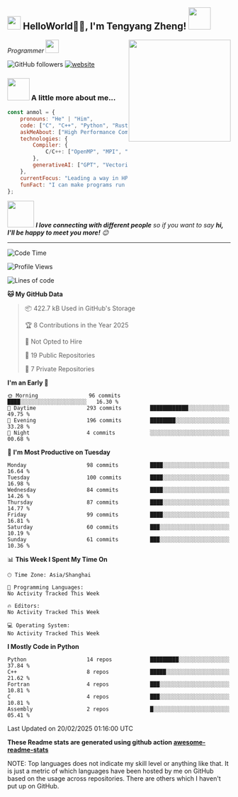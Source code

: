 <h2><img src="https://emojis.slackmojis.com/emojis/images/1531849430/4246/blob-sunglasses.gif?1531849430" width="30"/> HelloWorld🙏🏻, I'm Tengyang Zheng! <img src="https://media.giphy.com/media/12oufCB0MyZ1Go/giphy.gif" width="50"></h2>
<img align='right' src="https://media.giphy.com/media/M9gbBd9nbDrOTu1Mqx/giphy.gif" width="230">
<p><em>Programmer
</a><img src="https://media.giphy.com/media/WUlplcMpOCEmTGBtBW/giphy.gif" width="30"> 
</em></p>

<!-- [![Twitter Follow](https://img.shields.io/twitter/follow/misteranmol?label=Follow)](https://twitter.com/intent/follow?screen_name=misteranmol) -->
<!-- [![Twitter Follow][![Linkedin: anmol](https://img.shields.io/badge/-anmol-blue?style=flat-square&logo=Linkedin&logoColor=white&link=https://www.linkedin.com/in/anmol-p-singh/)](https://www.linkedin.com/in/anmol098/)-->
![GitHub followers](https://img.shields.io/github/followers/tengyangzh?label=Follow&style=social)
[![website](https://img.shields.io/badge/Website-46a2f1.svg?&style=flat-square&logo=Google-Chrome&logoColor=white&link=https://anmolsingh.me/)](https://tengyangzh.github.io/)
<!-- [![Twitter Follow]![](https://visitor-badge.glitch.me/badge?page_id=anmol098.anmol098)-->
<!-- [![Twitter Follow]![Waka Readme](https://github.com/anmol098/anmol098/workflows/Waka%20Readme/badge.svg)-->

<!--
### 📫 Like to meet me?

Pick a slot if you'd like to meet me and chat about anything you are passionate about - but make sure to describe the agenda

<a href="https://calendly.com/anmol098/30min" target="_blank"><img width="498" alt="meet_link" src="https://user-images.githubusercontent.com/15426564/144297439-f530f383-e73e-41e0-9914-a9b7d3f432e5.png"></a>

👇 Hit in your console or terminal to connect with me.

```bash
npx anmol
```
**👆 This command line tool can be found at [npx anmol](https://github.com/anmol098/npx_card)**
-->
### <img src="https://media.giphy.com/media/VgCDAzcKvsR6OM0uWg/giphy.gif" width="50"> A little more about me...  

```javascript
const anmol = {
    pronouns: "He" | "Him",
    code: ["C", "C++", "Python", "Rust"],
    askMeAbout: ["High Performance Computing", "Compiler", "Artificial Intelligence", "tech trends"],
    technologies: {
        Compiler: {
            C/C++: ["OpenMP", "MPI", "SME"],
        },
        generativeAI: ["GPT", "Vectorization"],
    },
    currentFocus: "Leading a way in HPC&Compiler",
    funFact: "I can make programs run faster with a coffee in hand!"
};
```

<img src="https://media.giphy.com/media/LnQjpWaON8nhr21vNW/giphy.gif" width="60"> <em><b>I love connecting with different people</b> so if you want to say <b>hi, I'll be happy to meet you more!</b> 😊</em>

---
<!--START_SECTION:waka-->
![Code Time](http://img.shields.io/badge/Code%20Time-0%20secs-blue)

![Profile Views](http://img.shields.io/badge/Profile%20Views-30-blue)

![Lines of code](https://img.shields.io/badge/From%20Hello%20World%20I%27ve%20Written-22.9%20million%20lines%20of%20code-blue)

**🐱 My GitHub Data** 

> 📦 422.7 kB Used in GitHub's Storage 
 > 
> 🏆 8 Contributions in the Year 2025
 > 
> 🚫 Not Opted to Hire
 > 
> 📜 19 Public Repositories 
 > 
> 🔑 7 Private Repositories 
 > 
**I'm an Early 🐤** 

```text
🌞 Morning                96 commits          ████░░░░░░░░░░░░░░░░░░░░░   16.30 % 
🌆 Daytime                293 commits         ████████████░░░░░░░░░░░░░   49.75 % 
🌃 Evening                196 commits         ████████░░░░░░░░░░░░░░░░░   33.28 % 
🌙 Night                  4 commits           ░░░░░░░░░░░░░░░░░░░░░░░░░   00.68 % 
```
📅 **I'm Most Productive on Tuesday** 

```text
Monday                   98 commits          ████░░░░░░░░░░░░░░░░░░░░░   16.64 % 
Tuesday                  100 commits         ████░░░░░░░░░░░░░░░░░░░░░   16.98 % 
Wednesday                84 commits          ████░░░░░░░░░░░░░░░░░░░░░   14.26 % 
Thursday                 87 commits          ████░░░░░░░░░░░░░░░░░░░░░   14.77 % 
Friday                   99 commits          ████░░░░░░░░░░░░░░░░░░░░░   16.81 % 
Saturday                 60 commits          ███░░░░░░░░░░░░░░░░░░░░░░   10.19 % 
Sunday                   61 commits          ███░░░░░░░░░░░░░░░░░░░░░░   10.36 % 
```


📊 **This Week I Spent My Time On** 

```text
🕑︎ Time Zone: Asia/Shanghai

💬 Programming Languages: 
No Activity Tracked This Week

🔥 Editors: 
No Activity Tracked This Week

💻 Operating System: 
No Activity Tracked This Week
```

**I Mostly Code in Python** 

```text
Python                   14 repos            █████████░░░░░░░░░░░░░░░░   37.84 % 
C++                      8 repos             █████░░░░░░░░░░░░░░░░░░░░   21.62 % 
Fortran                  4 repos             ███░░░░░░░░░░░░░░░░░░░░░░   10.81 % 
C                        4 repos             ███░░░░░░░░░░░░░░░░░░░░░░   10.81 % 
Assembly                 2 repos             █░░░░░░░░░░░░░░░░░░░░░░░░   05.41 % 
```




 Last Updated on 20/02/2025 01:16:00 UTC
<!--END_SECTION:waka-->

**These Readme stats are generated using github action [awesome-readme-stats](https://github.com/anmol098/waka-readme-stats)**

NOTE: Top languages does not indicate my skill level or anything like that. It is just a metric of which languages have been hosted by me on GitHub based on the usage across repositories. There are others which I haven't put up on GitHub.

